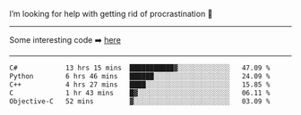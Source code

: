 I’m looking for help with getting rid of procrastination 🤔

-----

Some interesting code :arrow_right: [here](https://github.com/zhen8838/playground)

-----

<!--START_SECTION:waka-->

```txt
C#            13 hrs 15 mins  ███████████▓░░░░░░░░░░░░░   47.09 %
Python        6 hrs 46 mins   ██████░░░░░░░░░░░░░░░░░░░   24.09 %
C++           4 hrs 27 mins   ████░░░░░░░░░░░░░░░░░░░░░   15.85 %
C             1 hr 43 mins    █▓░░░░░░░░░░░░░░░░░░░░░░░   06.11 %
Objective-C   52 mins         ▓░░░░░░░░░░░░░░░░░░░░░░░░   03.09 %
```

<!--END_SECTION:waka-->

<!--
**zhen8838/zhen8838** is a ✨ _special_ ✨ repository because its `README.md` (this file) appears on your GitHub profile.

Here are some ideas to get you started:

- 🔭 I’m currently working on ...
- 🌱 I’m currently learning ...
- 👯 I’m looking to collaborate on ...
 ...
- 💬 Ask me about ...
- 📫 How to reach me: ...
- 😄 Pronouns: ...
- ⚡ Fun fact: ...
-->
